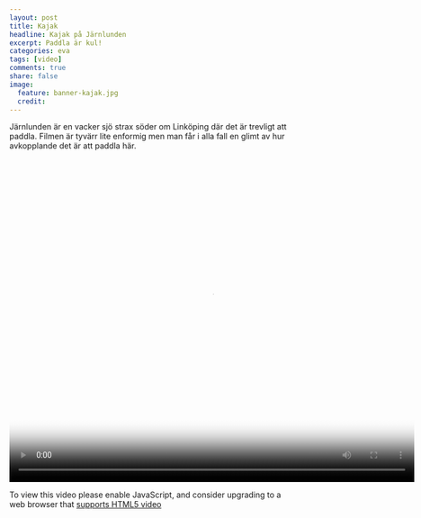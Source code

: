 ```yaml
---
layout: post
title: Kajak
headline: Kajak på Järnlunden
excerpt: Paddla är kul!
categories: eva
tags: [video]
comments: true
share: false
image:
  feature: banner-kajak.jpg
  credit:
---
```


Järnlunden är en vacker sjö strax söder om Linköping där det är trevligt att paddla. Filmen är tyvärr lite enformig men man får i alla fall en glimt av hur avkopplande det är att paddla här.

<video id="my-video" class="video-js" controls preload="auto" width="720" height="576"
       poster="http://webbprogrammerare.evologic.nu/kajak.jpg" data-setup="{}">
  <source src="http://webbprogrammerare.evologic.nu/kajak.mp4" type='video/mp4'>
  <p class="vjs-no-js">
    To view this video please enable JavaScript, and consider upgrading to a web browser that
    <a href="http://videojs.com/html5-video-support/" target="_blank">supports HTML5 video</a>
  </p>
</video>
